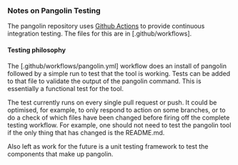 ### Notes on Pangolin Testing

The pangolin repository uses [Github Actions](https://github.com/features/actions) to provide continuous
integration testing. The files for this are in [.github/workflows].

#### Testing philosophy

The [.github/workflows/pangolin.yml] workflow does an install of pangolin followed by a simple run to
test that the tool is working. Tests can be added to that file to validate the output of the pangolin command.
This is essentially a functional test for the tool.

The test currently runs on every single pull request or push. It could be optimised, for example, to only
respond to action on some branches, or to do a check of which files have been changed before firing off the
complete testing workflow. For example, one should not need to test the pangolin tool if the only thing that
has changed is the README.md.

Also left as work for the future is a unit testing framework to test the components that make up pangolin.
